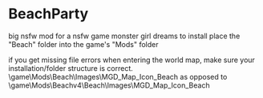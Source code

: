 # BeachParty
big nsfw mod for a nsfw game monster girl dreams
to install place the "Beach" folder into the game's "Mods" folder

if you get missing file errors when entering the world map, make sure your installation/folder structure is correct.
\game\Mods\Beach\Images\MGD_Map_Icon_Beach
as opposed to
\game\Mods\Beachv4\Beach\Images\MGD_Map_Icon_Beach
